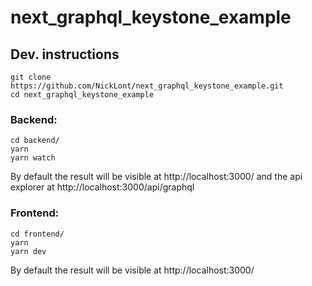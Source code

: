 # next_graphql_keystone_example

## Dev. instructions

`git clone https://github.com/NickLont/next_graphql_keystone_example.git`<br />
`cd next_graphql_keystone_example`
### Backend:

`cd backend/`<br />
`yarn`<br />
`yarn watch`

By default the result will be visible at http://localhost:3000/ and the api explorer at http://localhost:3000/api/graphql

### Frontend:

`cd frontend/`<br />
`yarn`<br />
`yarn dev`

By default the result will be visible at http://localhost:3000/ 
